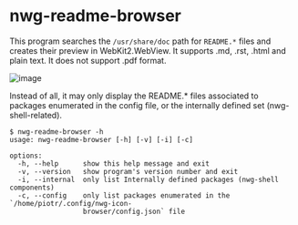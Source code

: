 # nwg-readme-browser

This program searches the `/usr/share/doc` path for `README.*` files and creates their preview in WebKit2.WebView. 
It supports .md, .rst, .html and plain text. It does not support .pdf format. 

![image](https://github.com/nwg-piotr/nwg-readme-browser/assets/20579136/4fe48b9e-e790-49cc-beeb-0a67bb24fe2c)

Instead of all, it may only display the README.* files associated to packages enumerated in the config file, or the
internally defined set (nwg-shell-related).

```text
$ nwg-readme-browser -h
usage: nwg-readme-browser [-h] [-v] [-i] [-c]

options:
  -h, --help      show this help message and exit
  -v, --version   show program's version number and exit
  -i, --internal  only list Internally defined packages (nwg-shell components)
  -c, --config    only list packages enumerated in the `/home/piotr/.config/nwg-icon-
                  browser/config.json` file
```
